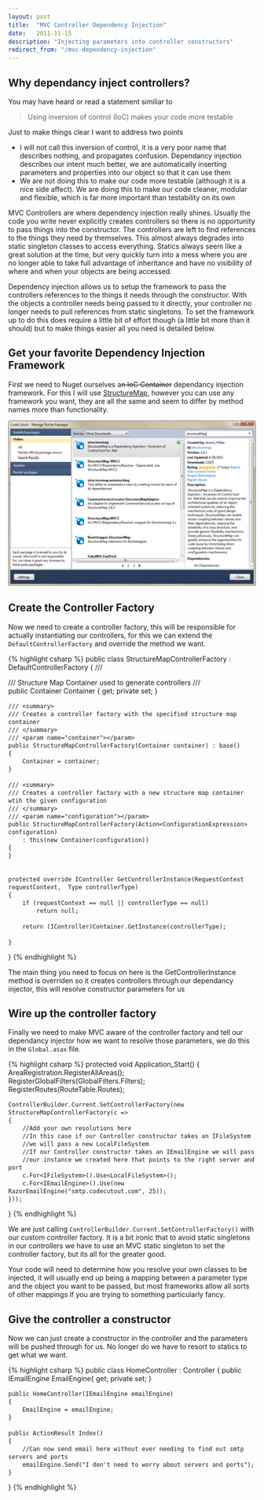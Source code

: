 ```yaml
---
layout: post
title:  "MVC Controller Dependency Injection"
date:   2011-11-15
description: "Injecting parameters into controller constructors"
redirect_from: "/mvc-dependency-injection"
---
```


## Why dependancy inject controllers?

You may have heard or read a statement similiar to

<Blockquote>Using inversion of control (IoC) makes your code more testable</Blockquote>

Just to make things clear I want to address two points

* I will not call this inversion of control, it is a very poor name that describes nothing, and propagates confusion. Dependancy injection describes our intent much better, we are automatically inserting parameters and properties into our object so that it can use them
* We are not doing this to make our code more testable (although it is a nice side affect). We are doing this to make our code cleaner, modular and flexible, which is far more important than testability on its own

MVC Controllers are where dependency injection really shines. Usually the code you write never explicitly creates controllers so there is no opportunity to pass things into the constructor. The controllers are left to find references to the things they need by themselves. This almost always degrades into static singleton classes to access everything. Statics always seem like a great solution at the time, but very quickly turn into a mess where you are no longer able to take full advantage of inheritance and have no visibility of where and when your objects are being accessed.

Dependency injection allows us to setup the framework to pass the controllers references to the things it needs through the constructor. With the objects a controller needs being passed to it directly, your controller no longer needs to pull references from static singletons. To set the framework up to do this does require a little bit of effort though (a little bit more than it should) but to make things easier all you need is detailed below. 

## Get your favorite Dependency Injection Framework

First we need to Nuget ourselves a<del>n IoC Container</del> dependancy injection framework. For this I will use [StructureMap][1], however you can use any framework you want, they are all the same and seem to differ by method names more than functionality.

![nuget results][2]


## Create the Controller Factory

Now we need to create a controller factory, this will be responsible for actually instantiating our controllers, for this we can extend the `DefaultControllerFactory` and override the method we want.

{% highlight csharp %}
public class StructureMapControllerFactory : DefaultControllerFactory
{
	/// <summary>
	/// Structure Map Container used to generate controllers
	/// </summary>
	public Container Container { get; private set; }

	/// <summary>
	/// Creates a controller factory with the specified structure map container
	/// </summary>
	/// <param name="container"></param>
	public StructureMapControllerFactory(Container container) : base()
	{
		Container = container;
	}

	/// <summary>
	/// Creates a controller factory with a new structure map container wtih the given configuration
	/// </summary>
	/// <param name="configuration"></param>
	public StructureMapControllerFactory(Action<ConfigurationExpression> configuration)
		: this(new Container(configuration))
	{
	}


	protected override IController GetControllerInstance(RequestContext requestContext,  Type controllerType)
	{
		if (requestContext == null || controllerType == null)
			return null;

		return (IController)Container.GetInstance(controllerType);
		
	}
}
{% endhighlight %}

The main thing you need to focus on here is the GetControllerInstance method is overriden so it creates controllers through our dependancy injector, this will resolve constructor parameters for us


## Wire up the controller factory

Finally we need to make MVC aware of the controller factory and tell our dependancy injector how we want to resolve those parameters, we do this in the `Global.asax` file.

{% highlight csharp %}
protected void Application_Start()
{
	AreaRegistration.RegisterAllAreas();
	RegisterGlobalFilters(GlobalFilters.Filters);
	RegisterRoutes(RouteTable.Routes);

	ControllerBuilder.Current.SetControllerFactory(new StructureMapControllerFactory(c =>
	{
		//Add your own resolutions here
		//In this case if our Controller constructor takes an IFileSystem
		//we will pass a new LocalFileSystem
		//If our Controller constructor takes an IEmailEngine we will pass
		//our instance we created here that points to the right server and port
		c.For<IFileSystem>().Use<LocalFileSystem>();
		c.For<IEmailEngine>().Use(new RazorEmailEngine("smtp.codecutout.com", 25));
	}));
}
{% endhighlight %}

We are just calling `ControllerBuilder.Current.SetControllerFactory()` with our custom controller factory. It is a bit ironic that to avoid static singletons in our controllers we have to use an MVC static singleton to set the controller factory, but its all for the greater good.

Your code will need to determine how you resolve your own classes to be injected, it will usually end up being a mapping between a parameter type and the object you want to be passed, but most frameworks allow all sorts of other mappings if you are trying to something particularly fancy.


## Give the controller a constructor

Now we can just create a constructor in the controller and the parameters will be pushed through for us. No longer do we have to resort to statics to get what we want.

{% highlight csharp %}
public class HomeController : Controller
{
	public IEmailEngine EmailEngine{ get; private set; }

	public HomeController(IEmailEngine emailEngine)
	{
		EmailEngine = emailEngine;
	}

	public ActionResult Index()
	{
		//Can now send email here without ever needing to find out smtp servers and ports
		emailEngine.Send("I don't need to worry about servers and ports");
	}

}
{% endhighlight %}

  [1]: http://structuremap.net/structuremap/-
  [2]: /assets/posts/img/structure-map-nuget.jpg